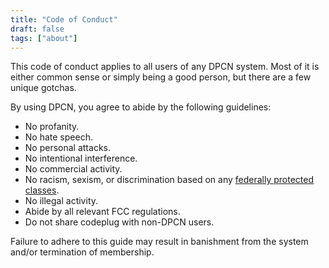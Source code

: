 ```yaml
---
title: "Code of Conduct"
draft: false
tags: ["about"]
---
```


This code of conduct applies to all users of any DPCN system. Most of it is either common sense or simply being a good person, but there are a few unique gotchas.

<!--more-->

By using DPCN, you agree to abide by the following guidelines:

* No profanity.
* No hate speech.
* No personal attacks.
* No intentional interference.
* No commercial activity.
* No racism, sexism, or discrimination based on any [federally protected classes](https://en.wikipedia.org/wiki/Protected_group).
* No illegal activity.
* Abide by all relevant FCC regulations.
* Do not share codeplug with non-DPCN users.

Failure to adhere to this guide may result in banishment from the system and/or termination of membership.